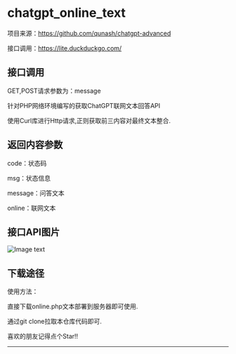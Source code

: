 # chatgpt_online_text
项目来源：https://github.com/qunash/chatgpt-advanced

接口调用：https://lite.duckduckgo.com/

## 接口调用
GET,POST请求参数为：message

针对PHP网络环境编写的获取ChatGPT联网文本回答API

使用Curl库进行Http请求,正则获取前三内容对最终文本整合.

## 返回内容参数

code：状态码

msg：状态信息

message：问答文本

online：联网文本

## 接口API图片

![Image text](https://raw.github.com/PearNoDec/repositpry/master/chatgpt-online-text/api_test.png)

## 下载途径

使用方法：

直接下载online.php文本部署到服务器即可使用.

通过git clone拉取本仓库代码即可.

喜欢的朋友记得点个Star!!
___
